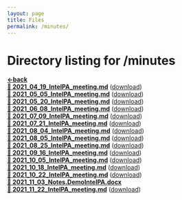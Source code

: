 ```yaml
---
layout: page
title: Files
permalink: /minutes/
---
```


# Directory listing for /minutes
[**<-back**](/)  
[**:page_facing_up: 2021_04_19_IntelPA_meeting.md**](2021_04_19_IntelPA_meeting) ([download](2021_04_19_IntelPA_meeting.md))  
[**:page_facing_up: 2021_05_05_IntelPA_meeting.md**](2021_05_05_IntelPA_meeting) ([download](2021_05_05_IntelPA_meeting.md))  
[**:page_facing_up: 2021_05_20_IntelPA_meeting.md**](2021_05_20_IntelPA_meeting) ([download](2021_05_20_IntelPA_meeting.md))  
[**:page_facing_up: 2021_06_08_IntelPA_meeting.md**](2021_06_08_IntelPA_meeting) ([download](2021_06_08_IntelPA_meeting.md))  
[**:page_facing_up: 2021_07_09_IntelPA_meeting.md**](2021_07_09_IntelPA_meeting) ([download](2021_07_09_IntelPA_meeting.md))  
[**:page_facing_up: 2021_07_21_IntelPA_meeting.md**](2021_07_21_IntelPA_meeting) ([download](2021_07_21_IntelPA_meeting.md))  
[**:page_facing_up: 2021_08_04_IntelPA_meeting.md**](2021_08_04_IntelPA_meeting) ([download](2021_08_04_IntelPA_meeting.md))  
[**:page_facing_up: 2021_08_05_IntelPA_meeting.md**](2021_08_05_IntelPA_meeting) ([download](2021_08_05_IntelPA_meeting.md))  
[**:page_facing_up: 2021_08_25_IntelPA_meeting.md**](2021_08_25_IntelPA_meeting) ([download](2021_08_25_IntelPA_meeting.md))  
[**:page_facing_up: 2021_09_16_IntelPA_meeting.md**](2021_09_16_IntelPA_meeting) ([download](2021_09_16_IntelPA_meeting.md))  
[**:page_facing_up: 2021_10_05_IntelPA_meeting.md**](2021_10_05_IntelPA_meeting) ([download](2021_10_05_IntelPA_meeting.md))  
[**:page_facing_up: 2021_10_18_IntelPA_meeting.md**](2021_10_18_IntelPA_meeting) ([download](2021_10_18_IntelPA_meeting.md))  
[**:page_facing_up: 2021_10_22_IntelPA_meeting.md**](2021_10_22_IntelPA_meeting) ([download](2021_10_22_IntelPA_meeting.md))  
[**:page_facing_up: 2021_11_03_Notes.DemoIntelPA.docx**](2021_11_03_Notes.DemoIntelPA.docx)  
[**:page_facing_up: 2021_11_22_IntelPA_meeting.md**](2021_11_22_IntelPA_meeting) ([download](2021_11_22_IntelPA_meeting.md))  
